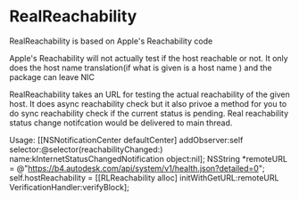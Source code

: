RealReachability
================
RealReachability is based on Apple's Reachability code

Apple's Reachability will not actually test if the host reachable or not. 
It only does the host name translation(if what is given is a host name ) and the package can leave NIC

RealReachability takes an URL for testing the actual reachability of the given host. It does async reachability check but it also privoe a method for you to do sync reachability check if the current status is pending.
Real reachability status change notifcation would be delivered to main thread.

Usage:
[[NSNotificationCenter defaultCenter] addObserver:self selector:@selector(reachabilityChanged:) name:kInternetStatusChangedNotification object:nil];
NSString *remoteURL = @"https://b4.autodesk.com/api/system/v1/health.json?detailed=0";
self.hostReachability = [[RLReachability alloc] initWithGetURL:remoteURL VerificationHandler:verifyBlock];


